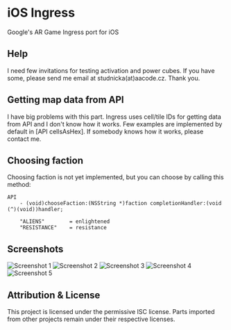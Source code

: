 iOS Ingress
===========

Google's AR Game Ingress port for iOS

Help
----

I need few invitations for testing activation and power cubes. If you have some, please send me email at studnicka(at)aacode.cz. Thank you.

Getting map data from API
-------------------------

I have big problems with this part. Ingress uses cell/tile IDs for getting data from API and I don't know how it works. Few examples are implemented by default in [API cellsAsHex]. If somebody knows how it works, please contact me.

Choosing faction
----------------

Choosing faction is not yet implemented, but you can choose by calling this method:

    API
        - (void)chooseFaction:(NSString *)faction completionHandler:(void (^)(void))handler;
        
        "ALIENS"        = enlightened
        "RESISTANCE"    = resistance

Screenshots
-----------

![Screenshot 1](http://i.imgur.com/Od5sVxh.jpg)
![Screenshot 2](http://i.imgur.com/r21wnTc.png)
![Screenshot 3](http://i.imgur.com/FIYe6bm.png)
![Screenshot 4](http://i.imgur.com/V1r6eER.png)
![Screenshot 5](http://i.imgur.com/Joik8Qe.png)

Attribution & License
---------------------

This project is licensed under the permissive ISC license. Parts imported from other projects remain under their respective licenses.
